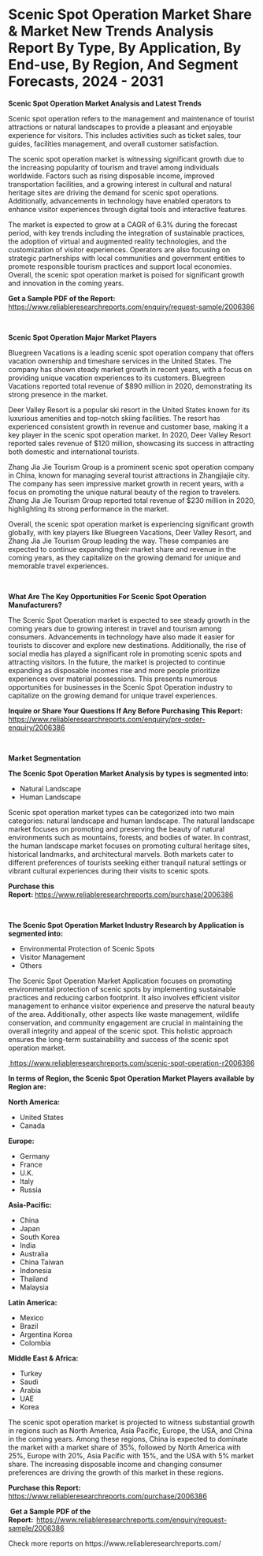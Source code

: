 <p><h1>Scenic Spot Operation Market Share & Market New Trends Analysis Report By Type, By Application, By End-use, By Region, And Segment Forecasts, 2024 - 2031</h1></p><p><strong>Scenic Spot Operation Market Analysis and Latest Trends</strong></p>
<p><p>Scenic spot operation refers to the management and maintenance of tourist attractions or natural landscapes to provide a pleasant and enjoyable experience for visitors. This includes activities such as ticket sales, tour guides, facilities management, and overall customer satisfaction.</p><p>The scenic spot operation market is witnessing significant growth due to the increasing popularity of tourism and travel among individuals worldwide. Factors such as rising disposable income, improved transportation facilities, and a growing interest in cultural and natural heritage sites are driving the demand for scenic spot operations. Additionally, advancements in technology have enabled operators to enhance visitor experiences through digital tools and interactive features.</p><p>The market is expected to grow at a CAGR of 6.3% during the forecast period, with key trends including the integration of sustainable practices, the adoption of virtual and augmented reality technologies, and the customization of visitor experiences. Operators are also focusing on strategic partnerships with local communities and government entities to promote responsible tourism practices and support local economies. Overall, the scenic spot operation market is poised for significant growth and innovation in the coming years.</p></p>
<p><strong>Get a Sample PDF of the Report:&nbsp;</strong> <a href="https://www.reliableresearchreports.com/enquiry/request-sample/2006386">https://www.reliableresearchreports.com/enquiry/request-sample/2006386</a></p>
<p>&nbsp;</p>
<p><strong>Scenic Spot Operation Major Market Players</strong></p>
<p><p>Bluegreen Vacations is a leading scenic spot operation company that offers vacation ownership and timeshare services in the United States. The company has shown steady market growth in recent years, with a focus on providing unique vacation experiences to its customers. Bluegreen Vacations reported total revenue of $890 million in 2020, demonstrating its strong presence in the market.</p><p>Deer Valley Resort is a popular ski resort in the United States known for its luxurious amenities and top-notch skiing facilities. The resort has experienced consistent growth in revenue and customer base, making it a key player in the scenic spot operation market. In 2020, Deer Valley Resort reported sales revenue of $120 million, showcasing its success in attracting both domestic and international tourists.</p><p>Zhang Jia Jie Tourism Group is a prominent scenic spot operation company in China, known for managing several tourist attractions in Zhangjiajie city. The company has seen impressive market growth in recent years, with a focus on promoting the unique natural beauty of the region to travelers. Zhang Jia Jie Tourism Group reported total revenue of $230 million in 2020, highlighting its strong performance in the market.</p><p>Overall, the scenic spot operation market is experiencing significant growth globally, with key players like Bluegreen Vacations, Deer Valley Resort, and Zhang Jia Jie Tourism Group leading the way. These companies are expected to continue expanding their market share and revenue in the coming years, as they capitalize on the growing demand for unique and memorable travel experiences.</p></p>
<p>&nbsp;</p>
<p><strong>What Are The Key Opportunities For Scenic Spot Operation Manufacturers?</strong></p>
<p><p>The Scenic Spot Operation market is expected to see steady growth in the coming years due to growing interest in travel and tourism among consumers. Advancements in technology have also made it easier for tourists to discover and explore new destinations. Additionally, the rise of social media has played a significant role in promoting scenic spots and attracting visitors. In the future, the market is projected to continue expanding as disposable incomes rise and more people prioritize experiences over material possessions. This presents numerous opportunities for businesses in the Scenic Spot Operation industry to capitalize on the growing demand for unique travel experiences.</p></p>
<p><strong>Inquire or Share Your Questions If Any Before Purchasing This Report:</strong> <a href="https://www.reliableresearchreports.com/enquiry/pre-order-enquiry/2006386">https://www.reliableresearchreports.com/enquiry/pre-order-enquiry/2006386</a></p>
<p>&nbsp;</p>
<p><strong>Market Segmentation</strong></p>
<p><strong>The Scenic Spot Operation Market Analysis by types is segmented into:</strong></p>
<p><ul><li>Natural Landscape</li><li>Human Landscape</li></ul></p>
<p><p>Scenic spot operation market types can be categorized into two main categories: natural landscape and human landscape. The natural landscape market focuses on promoting and preserving the beauty of natural environments such as mountains, forests, and bodies of water. In contrast, the human landscape market focuses on promoting cultural heritage sites, historical landmarks, and architectural marvels. Both markets cater to different preferences of tourists seeking either tranquil natural settings or vibrant cultural experiences during their visits to scenic spots.</p></p>
<p><strong>Purchase this Report:&nbsp;</strong><a href="https://www.reliableresearchreports.com/purchase/2006386">https://www.reliableresearchreports.com/purchase/2006386</a></p>
<p>&nbsp;</p>
<p><strong>The Scenic Spot Operation Market Industry Research by Application is segmented into:</strong></p>
<p><ul><li>Environmental Protection of Scenic Spots</li><li>Visitor Management</li><li>Others</li></ul></p>
<p><p>The Scenic Spot Operation Market Application focuses on promoting environmental protection of scenic spots by implementing sustainable practices and reducing carbon footprint. It also involves efficient visitor management to enhance visitor experience and preserve the natural beauty of the area. Additionally, other aspects like waste management, wildlife conservation, and community engagement are crucial in maintaining the overall integrity and appeal of the scenic spot. This holistic approach ensures the long-term sustainability and success of the scenic spot operation market.</p></p>
<p><a href="https://www.reliableresearchreports.com/scenic-spot-operation-r2006386">&nbsp;https://www.reliableresearchreports.com/scenic-spot-operation-r2006386</a></p>
<p><strong>In terms of Region, the Scenic Spot Operation Market Players available by Region are:</strong></p>
<p>
    <p> <strong> North America: </strong>
        <ul>
            <li>United States</li>
            <li>Canada</li>
        </ul>
        </p> 
    <p> <strong> Europe: </strong>
        <ul>
            <li>Germany</li>
            <li>France</li>
            <li>U.K.</li>
            <li>Italy</li>
            <li>Russia</li>
        </ul>
        </p> 
    <p> <strong> Asia-Pacific: </strong>
        <ul>
            <li>China</li>
            <li>Japan</li>
            <li>South Korea</li>
            <li>India</li>
            <li>Australia</li>
            <li>China Taiwan</li>
            <li>Indonesia</li>
            <li>Thailand</li>
            <li>Malaysia</li>
        </ul>
        </p> 
    <p> <strong> Latin America: </strong>
        <ul>
            <li>Mexico</li>
            <li>Brazil</li>
            <li>Argentina Korea</li>
            <li>Colombia</li>
        </ul>
        </p> 
    <p> <strong> Middle East & Africa: </strong>
        <ul>
            <li>Turkey</li>
            <li>Saudi</li>
            <li>Arabia</li>
            <li>UAE</li>
            <li>Korea</li>
        </ul>
    </p>
    </p>
<p><p>The scenic spot operation market is projected to witness substantial growth in regions such as North America, Asia Pacific, Europe, the USA, and China in the coming years. Among these regions, China is expected to dominate the market with a market share of 35%, followed by North America with 25%, Europe with 20%, Asia Pacific with 15%, and the USA with 5% market share. The increasing disposable income and changing consumer preferences are driving the growth of this market in these regions.</p></p>
<p><strong>Purchase this Report: </strong><a href="https://www.reliableresearchreports.com/purchase/2006386">https://www.reliableresearchreports.com/purchase/2006386</a></p>
<p>&nbsp;<strong>Get a Sample PDF of the Report:&nbsp;&nbsp;</strong><a href="https://www.reliableresearchreports.com/enquiry/request-sample/2006386">https://www.reliableresearchreports.com/enquiry/request-sample/2006386</a></p>
<p><strong></strong></p>
<p>Check more reports on https://www.reliableresearchreports.com/</p>